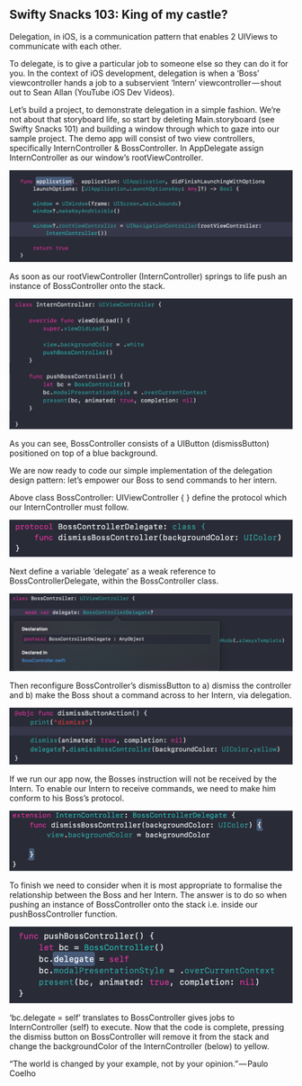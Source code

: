 <h2>Swifty Snacks 103: King of my castle?</h2>

Delegation, in iOS, is a communication pattern that enables 2 UIViews to communicate with each other.

To delegate, is to give a particular job to someone else so they can do it for you. In the context of iOS development, delegation is when a ‘Boss’ viewcontroller hands a job to a subservient ‘Intern’ viewcontroller — shout out to Sean Allan (YouTube iOS Dev Videos).

Let’s build a project, to demonstrate delegation in a simple fashion. We’re not about that storyboard life, so start by deleting Main.storyboard (see Swifty Snacks 101) and building a window through which to gaze into our sample project. The demo app will consist of two view controllers, specifically InternController & BossController. In AppDelegate assign InternController as our window’s rootViewController.

<img src="Swifty Snacks 103/image1.png">

As soon as our rootViewController (InternController) springs to life push an instance of BossController onto the stack.

<img src="Swifty Snacks 103/image2.png">

As you can see, BossController consists of a UIButton (dismissButton) positioned on top of a blue background.

We are now ready to code our simple implementation of the delegation design pattern: let’s empower our Boss to send commands to her intern.

Above class BossController: UIViewController { } define the protocol which our InternController must follow.

<img src="Swifty Snacks 103/image3.png">

Next define a variable ‘delegate’ as a weak reference to BossControllerDelegate, within the BossController class.

<img src="Swifty Snacks 103/image4.png">

Then reconfigure BossController’s dismissButton to a) dismiss the controller and b) make the Boss shout a command across to her Intern, via delegation.

<img src="Swifty Snacks 103/image5.png">

If we run our app now, the Bosses instruction will not be received by the Intern. To enable our Intern to receive commands, we need to make him conform to his Boss’s protocol.

<img src="Swifty Snacks 103/image6.png">

To finish we need to consider when it is most appropriate to formalise the relationship between the Boss and her Intern. The answer is to do so when pushing an instance of BossController onto the stack i.e. inside our pushBossController function.

<img src="Swifty Snacks 103/image7.png">

‘bc.delegate = self’ translates to BossController gives jobs to InternController (self) to execute. Now that the code is complete, pressing the dismiss button on BossController will remove it from the stack and change the backgroundColor of the InternController (below) to yellow.

“The world is changed by your example, not by your opinion.” — Paulo Coelho

